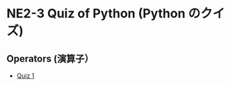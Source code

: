 # NE2-3 Quiz of Python (Python のクイズ)

## Operators (演算子）

- [Quiz 1](https://forms.office.com/Pages/ResponsePage.aspx?id=IznFG0aMWkSwGiWWqSyf3Y7pjgeKEGRKgzR626wJl2BURFdaR0pVVllUTkdQWU5XNDNFTzhER1NGNC4u)
